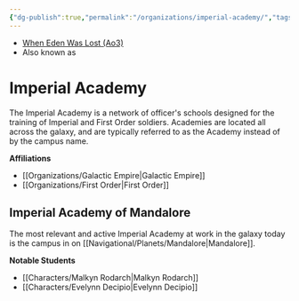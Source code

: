 ```yaml
---
{"dg-publish":true,"permalink":"/organizations/imperial-academy/","tags":["galacticempire","location","place","firstorder","unfinished"],"dgHomeLink":false}
---
```


- [When Eden Was Lost (Ao3)](https://archiveofourown.org/works/19334440/chapters/45992584)
- Also known as 
# Imperial Academy
The Imperial Academy is a network of officer's schools designed for the training of Imperial and First Order soldiers. Academies are located all across the galaxy, and are typically referred to as the Academy instead of by the campus name. 

**Affiliations** 
- [[Organizations/Galactic Empire\|Galactic Empire]]
- [[Organizations/First Order\|First Order]]

## Imperial Academy of Mandalore
The most relevant and active Imperial Academy at work in the galaxy today is the campus in on [[Navigational/Planets/Mandalore\|Mandalore]]. 

**Notable Students**
- [[Characters/Malkyn Rodarch\|Malkyn Rodarch]]
- [[Characters/Evelynn Decipio\|Evelynn Decipio]]